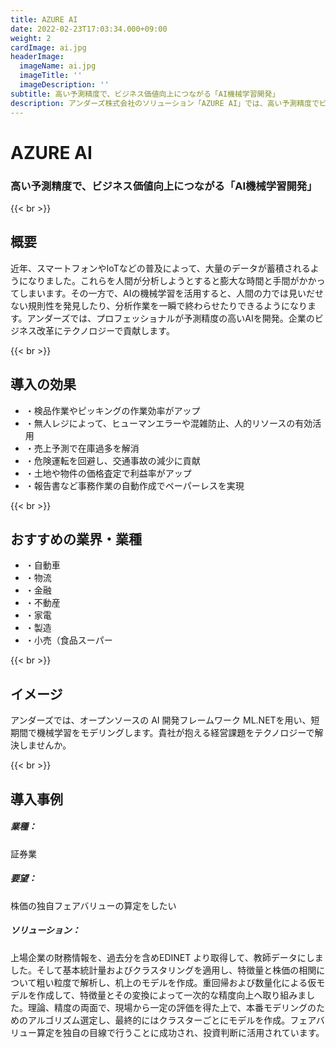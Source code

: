 ```yaml
---
title: AZURE AI
date: 2022-02-23T17:03:34.000+09:00
weight: 2
cardImage: ai.jpg
headerImage:
  imageName: ai.jpg
  imageTitle: ''
  imageDescription: ''
subtitle: 高い予測精度で、ビジネス価値向上につながる「AI機械学習開発」
description: アンダーズ株式会社のソリューション「AZURE AI」では、高い予測精度でビジネス価値向上につながる「AI機械学習開発」をご提供します。オープンソースの AI 開発フレームワーク ML.NETを用い、短期間で機械学習をモデリングします。貴社が抱える経営課題の解決をテクノロジーでサポートさせていただきます。
---
```

# AZURE AI

### 高い予測精度で、ビジネス価値向上につながる「AI機械学習開発」

{{< br >}}

## 概要

近年、スマートフォンやIoTなどの普及によって、大量のデータが蓄積されるようになりました。これらを人間が分析しようとすると膨大な時間と手間がかかってしまいます。その一方で、AIの機械学習を活用すると、人間の力では見いだせない規則性を発見したり、分析作業を一瞬で終わらせたりできるようになります。アンダーズでは、プロフェッショナルが予測精度の高いAIを開発。企業のビジネス改革にテクノロジーで貢献します。

{{< br >}}

## 導入の効果

* ・検品作業やピッキングの作業効率がアップ
* ・無人レジによって、ヒューマンエラーや混雑防止、人的リソースの有効活用
* ・売上予測で在庫過多を解消
* ・危険運転を回避し、交通事故の減少に貢献
* ・土地や物件の価格査定で利益率がアップ
* ・報告書など事務作業の自動作成でペーパーレスを実現

{{< br >}}

## おすすめの業界・業種

* ・自動車
* ・物流
* ・金融
* ・不動産
* ・家電
* ・製造
* ・小売（食品スーパー

{{< br >}}

## イメージ

アンダーズでは、オープンソースの AI 開発フレームワーク ML.NETを用い、短期間で機械学習をモデリングします。貴社が抱える経営課題をテクノロジーで解決しませんか。

{{< br >}}

## 導入事例

##### **業種**：

証券業

##### **要望**：

株価の独自フェアバリューの算定をしたい

##### **ソリューション**：

上場企業の財務情報を、過去分を含めEDINET より取得して、教師データにしました。そして基本統計量およびクラスタリングを適用し、特徴量と株価の相関について粗い粒度で解析し、机上のモデルを作成。重回帰および数量化による仮モデルを作成して、特徴量とその変換によって一次的な精度向上へ取り組みました。理論、精度の両面で、現場から一定の評価を得た上で、本番モデリングのためのアルゴリズム選定し、最終的にはクラスターごとにモデルを作成。フェアバリュー算定を独自の目線で行うことに成功され、投資判断に活用されています。